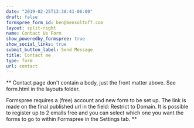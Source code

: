 ```yaml
---
date: "2019-02-25T13:38:41-06:00"
draft: false
formspree_form_id: ben@bensoltoff.com
layout: split-right
name: Contact Us Form
show_poweredby_formspree: true
show_social_links: true
submit_button_label: Send Message
title: Contact me
type: form
url: contact
---
```


** Contact page don't contain a body, just the front matter above.
See form.html in the layouts folder.

Formspree requires a (free) account and new form to be set up. The link is made on the final published url in the field: Restrict to Domain. It is possible to register up to 2 emails free and you can select which one you want the forms to go to within Formspree in the Settings tab.
**
